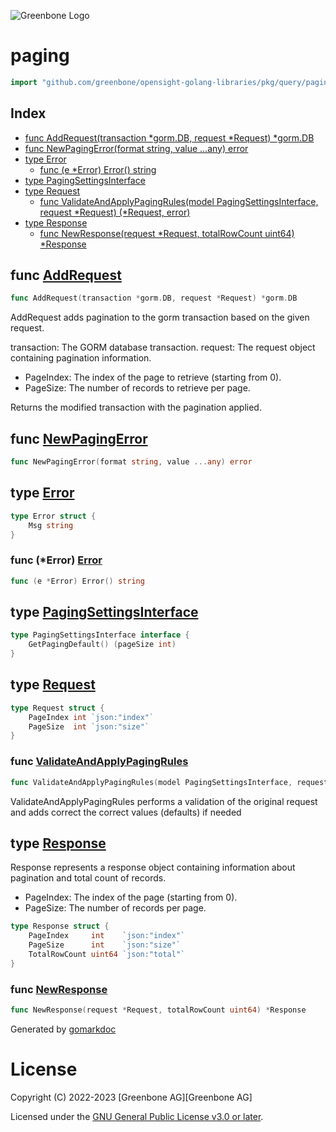 ![Greenbone Logo](https://www.greenbone.net/wp-content/uploads/gb_new-logo_horizontal_rgb_small.png)

<!-- gomarkdoc:embed:start -->

<!-- Code generated by gomarkdoc. DO NOT EDIT -->

# paging

```go
import "github.com/greenbone/opensight-golang-libraries/pkg/query/paging"
```

## Index

- [func AddRequest\(transaction \*gorm.DB, request \*Request\) \*gorm.DB](<#AddRequest>)
- [func NewPagingError\(format string, value ...any\) error](<#NewPagingError>)
- [type Error](<#Error>)
  - [func \(e \*Error\) Error\(\) string](<#Error.Error>)
- [type PagingSettingsInterface](<#PagingSettingsInterface>)
- [type Request](<#Request>)
  - [func ValidateAndApplyPagingRules\(model PagingSettingsInterface, request \*Request\) \(\*Request, error\)](<#ValidateAndApplyPagingRules>)
- [type Response](<#Response>)
  - [func NewResponse\(request \*Request, totalRowCount uint64\) \*Response](<#NewResponse>)


<a name="AddRequest"></a>
## func [AddRequest](<https://github.com/greenbone/opensight-golang-libraries/blob/main/pkg/query/paging/request.go#L20>)

```go
func AddRequest(transaction *gorm.DB, request *Request) *gorm.DB
```

AddRequest adds pagination to the gorm transaction based on the given request.

transaction: The GORM database transaction. request: The request object containing pagination information.

- PageIndex: The index of the page to retrieve \(starting from 0\).
- PageSize: The number of records to retrieve per page.

Returns the modified transaction with the pagination applied.

<a name="NewPagingError"></a>
## func [NewPagingError](<https://github.com/greenbone/opensight-golang-libraries/blob/main/pkg/query/paging/error.go#L17>)

```go
func NewPagingError(format string, value ...any) error
```



<a name="Error"></a>
## type [Error](<https://github.com/greenbone/opensight-golang-libraries/blob/main/pkg/query/paging/error.go#L9-L11>)



```go
type Error struct {
    Msg string
}
```

<a name="Error.Error"></a>
### func \(\*Error\) [Error](<https://github.com/greenbone/opensight-golang-libraries/blob/main/pkg/query/paging/error.go#L13>)

```go
func (e *Error) Error() string
```



<a name="PagingSettingsInterface"></a>
## type [PagingSettingsInterface](<https://github.com/greenbone/opensight-golang-libraries/blob/main/pkg/query/paging/pagingInterface.go#L3-L5>)



```go
type PagingSettingsInterface interface {
    GetPagingDefault() (pageSize int)
}
```

<a name="Request"></a>
## type [Request](<https://github.com/greenbone/opensight-golang-libraries/blob/main/pkg/query/paging/request.go#L7-L10>)



```go
type Request struct {
    PageIndex int `json:"index"`
    PageSize  int `json:"size"`
}
```

<a name="ValidateAndApplyPagingRules"></a>
### func [ValidateAndApplyPagingRules](<https://github.com/greenbone/opensight-golang-libraries/blob/main/pkg/query/paging/paging.go#L4>)

```go
func ValidateAndApplyPagingRules(model PagingSettingsInterface, request *Request) (*Request, error)
```

ValidateAndApplyPagingRules performs a validation of the original request and adds correct the correct values \(defaults\) if needed

<a name="Response"></a>
## type [Response](<https://github.com/greenbone/opensight-golang-libraries/blob/main/pkg/query/paging/response.go#L6-L10>)

Response represents a response object containing information about pagination and total count of records.

- PageIndex: The index of the page \(starting from 0\).
- PageSize: The number of records per page.

```go
type Response struct {
    PageIndex     int    `json:"index"`
    PageSize      int    `json:"size"`
    TotalRowCount uint64 `json:"total"`
}
```

<a name="NewResponse"></a>
### func [NewResponse](<https://github.com/greenbone/opensight-golang-libraries/blob/main/pkg/query/paging/response.go#L12>)

```go
func NewResponse(request *Request, totalRowCount uint64) *Response
```



Generated by [gomarkdoc](<https://github.com/princjef/gomarkdoc>)


<!-- gomarkdoc:embed:end -->

# License

Copyright (C) 2022-2023 [Greenbone AG][Greenbone AG]

Licensed under the [GNU General Public License v3.0 or later](../../../LICENSE).